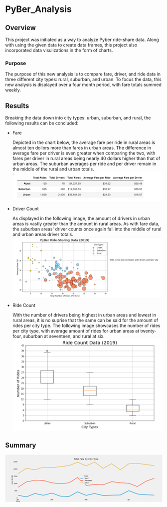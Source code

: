 # PyBer_Analysis

## Overview

  This project was initiated as a way to analyze Pyber ride-share data.  Along with using the given data to create data frames, this project also incorporated data visulizations in the form of charts.

### Purpose
  
  The purpose of this new analysis is to compare fare, driver, and ride data in three different city types: rural, suburban, and urban.  To focus the data, this new analysis is displayed over a four month period, with fare totals summed weekly.
  
## Results
  
  Breaking the data down into city types: urban, suburban, and rural, the following results can be concluded:
  
  - Fare
    
    Depicted in the chart below, the average fare per ride in rural areas is almost ten dollors more than fares in urban areas.  The difference in average fare per driver is even greater when comparing the two, with fares per driver in rural areas being nearly 40 dollars higher than that of urban areas.  The suburban averages per ride and per driver remain in the middle of the rural and urban totals.
    ![Fares_Type.png](Resources/Fares_Type.PNG)
    
  - Driver Count
    
    As displayed in the following image, the amount of drivers in urban areas is vastly greater than the amount in rural areas. As with fare data, the suburban areas' driver counts once again fall into the middle of rural and urban areas driver totals.
    ![bubble.png](Resources/bubble.PNG)
    
  - Ride Count
    
    With the number of drivers being highest in urban areas and lowest in rural areas, it is no suprise that the same can be said for the amount of rides per city type.  The following image showcases the number of rides per city type, with average amount of rides for urban areas at twenty-four, suburban at seventeen, and rural at six.
    ![ride_count.png](Resources/ride_count.PNG)
    
    
## Summary

  
    
  ![Pyber_fare_summary.png](Analysis/Pyber_fare_summary.png)
  
